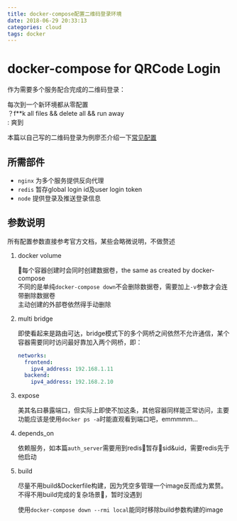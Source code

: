 ```yaml
---
title: docker-compose配置二维码登录环境
date: 2018-06-29 20:33:13
categories: cloud
tags: docker
---
```

# docker-compose for QRCode Login

作为需要多个服务配合完成的二维码登录：

每次到一个新环境都从零配置  
？f**k all files && delete all && run away  
: 爽到

本篇以自己写的二维码登录为例廖丕介绍一下[常见配置](https://github.com/Chreem/todo-list/blob/master/qrcode-login/docker-compose.yml)

## 所需部件

* `nginx` 为多个服务提供反向代理
* `redis` 暂存global login id及user login token
* `node` 提供登录及推送登录信息

<!-- more -->

## 参数说明

所有配置参数直接参考官方文档，某些会略微说明，不做赘述

1. docker volume

    每个容器创建时会同时创建数据卷，the same as created by docker-compose  
    不同的是单纯`docker-compose down`不会删除数据卷，需要加上`-v`参数才会连带删除数据卷  
    主动创建的外部卷依然得手动删除

2. multi bridge

    即使看起来是路由可达，bridge模式下的多个网桥之间依然不允许通信，某个容器需要同时访问最好靠加入两个网桥，即：

    ```yml
    networks:
      frontend:
        ipv4_address: 192.168.1.11
      backend:
        ipv4_address: 192.168.2.10
    ```

3. expose

    美其名曰暴露端口，但实际上即使不加这条，其他容器同样能正常访问，主要功能应该是使用`docker ps -a`时能直观看到端口吧，emmmmm...

4. depends_on

    依赖服务，如本篇`auth_server`需要用到redis暂存sid&uid，需要redis先于他启动

5. build

    尽量不用build&Dockerfile构建，因为凭空多管理一个image反而成为累赘。不得不用build完成的复杂场景，暂时没遇到
    
    使用`docker-compose down --rmi local`能同时移除build参数构建的image

